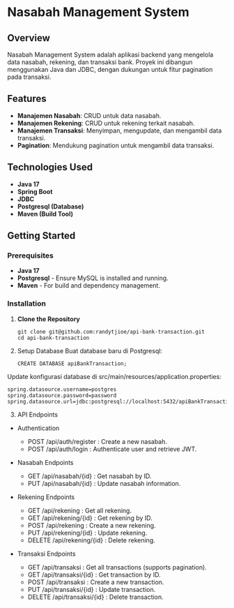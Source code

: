 
# Nasabah Management System

## Overview
Nasabah Management System adalah aplikasi backend yang mengelola data nasabah, rekening, dan transaksi bank. Proyek ini dibangun menggunakan Java dan JDBC, dengan dukungan untuk fitur pagination pada transaksi.

## Features
- **Manajemen Nasabah**: CRUD untuk data nasabah.
- **Manajemen Rekening**: CRUD untuk rekening terkait nasabah.
- **Manajemen Transaksi**: Menyimpan, mengupdate, dan mengambil data transaksi.
- **Pagination**: Mendukung pagination untuk mengambil data transaksi.

## Technologies Used
- **Java 17**
- **Spring Boot**
- **JDBC**
- **Postgresql (Database)**
- **Maven (Build Tool)**

## Getting Started

### Prerequisites
- **Java 17**
- **Postgresql** - Ensure MySQL is installed and running.
- **Maven** - For build and dependency management.

### Installation

1. **Clone the Repository**
   ```
   git clone git@github.com:randytjioe/api-bank-transaction.git
   cd api-bank-transaction
    ```
2. Setup Database
   Buat database baru di Postgresql:
    ```
    CREATE DATABASE apiBankTransaction;
    ```
Update konfigurasi database di src/main/resources/application.properties:
```
spring.datasource.username=postgres
spring.datasource.password=password
spring.datasource.url=jdbc:postgresql://localhost:5432/apiBankTransaction
```

3. API Endpoints
- Authentication
    - POST /api/auth/register : Create a new nasabah.
    - POST /api/auth/login : Authenticate user and retrieve JWT.

- Nasabah Endpoints

    - GET /api/nasabah/{id} : Get nasabah by ID.
    - PUT /api/nasabah/{id} : Update nasabah information.

- Rekening Endpoints
    - GET /api/rekening : Get all rekening.
    - GET /api/rekening/{id} : Get rekening by ID.
    - POST /api/rekening : Create a new rekening.
    - PUT /api/rekening/{id} : Update rekening.
    - DELETE /api/rekening/{id} : Delete rekening.

- Transaksi Endpoints
    - GET /api/transaksi : Get all transactions (supports pagination).
    - GET /api/transaksi/{id} : Get transaction by ID.
    - POST /api/transaksi : Create a new transaction.
    - PUT /api/transaksi/{id} : Update transaction.
    - DELETE /api/transaksi/{id} : Delete transaction.


